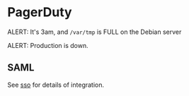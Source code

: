 # PagerDuty

ALERT: It's 3am, and `/var/tmp` is FULL on the Debian server

ALERT: Production is down.

## SAML

See [sso](sso.md) for details of integration.

